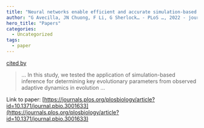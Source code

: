 ```yaml
---
title: "Neural networks enable efficient and accurate simulation-based inference of evolutionary parameters from adaptation dynamics"
author: "G Avecilla, JN Chuong, F Li, G Sherlock… - PLoS …, 2022 - journals.plos.org"
hero_title: "Papers"
categories:
  - Uncategorized
tags:
  - paper
---
```

[cited by](https://scholar.google.com/scholar?cites=1187758372476626714&as_sdt=5,36&sciodt=0,36&hl=en&num=20)

>… In this study, we tested the application of simulation-based inference for determining key evolutionary parameters from observed adaptive dynamics in evolution …

Link to paper: [https://journals.plos.org/plosbiology/article?id=10.1371/journal.pbio.3001633](https://journals.plos.org/plosbiology/article?id=10.1371/journal.pbio.3001633)

